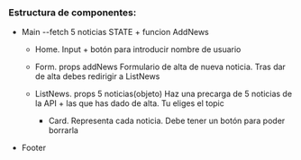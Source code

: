 ### Estructura de componentes:

- Main --fetch 5 noticias STATE + funcion AddNews

    - Home. Input + botón para introducir nombre de usuario

    - Form. props addNews Formulario de alta de nueva noticia. Tras dar de alta debes redirigir a ListNews

    - ListNews. props 5 noticias(objeto) Haz una precarga de 5 noticias de la API + las que has dado de alta. Tu eliges el topic

        - Card. Representa cada noticia. Debe tener un botón para poder borrarla

- Footer
